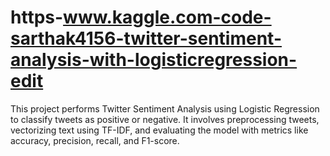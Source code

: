 # https-www.kaggle.com-code-sarthak4156-twitter-sentiment-analysis-with-logisticregression-edit
This project performs Twitter Sentiment Analysis using Logistic Regression to classify tweets as positive or negative. It involves preprocessing tweets, vectorizing text using TF-IDF, and evaluating the model with metrics like accuracy, precision, recall, and F1-score.
